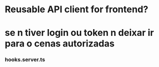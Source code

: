 # Reusable API client for frontend?

# se n tiver login ou token n deixar ir para o cenas autorizadas

### hooks.server.ts
